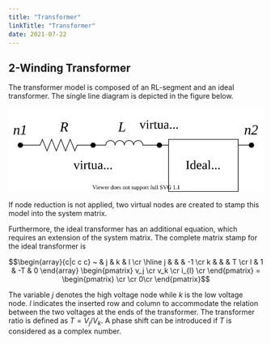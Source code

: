 ```yaml
---
title: "Transformer"
linkTitle: "Transformer"
date: 2021-07-22
---
```


## 2-Winding Transformer
The transformer model is composed of an RL-segment and an ideal transformer.
The single line diagram is depicted in the figure below.

![Transformer](electrical_transformer.svg)

If node reduction is not applied, two virtual nodes are created to stamp this model into the system matrix.

Furthermore, the ideal transformer has an additional equation, which requires an extension of the system matrix.
The complete matrix stamp for the ideal transformer is

```math
\begin{array}{c|c c c}
  ~ & j & k & l \cr
  \hline
  j &  &  & -1 \cr
  k &  &  & T \cr
  l & 1 & -T & 0
\end{array}
\begin{pmatrix}
v_j \cr
v_k \cr
i_{l} \cr
\end{pmatrix}
=
\begin{pmatrix}
  \cr
  \cr
  0\cr
\end{pmatrix}
```

The variable $j$ denotes the high voltage node while $k$ is the low voltage node.
$l$ indicates the inserted row and column to accommodate the relation between the two voltages at the ends of the transformer.
The transformer ratio is defined as $T = V_{j} / V_{k}$.
A phase shift can be introduced if $T$ is considered as a complex number.
